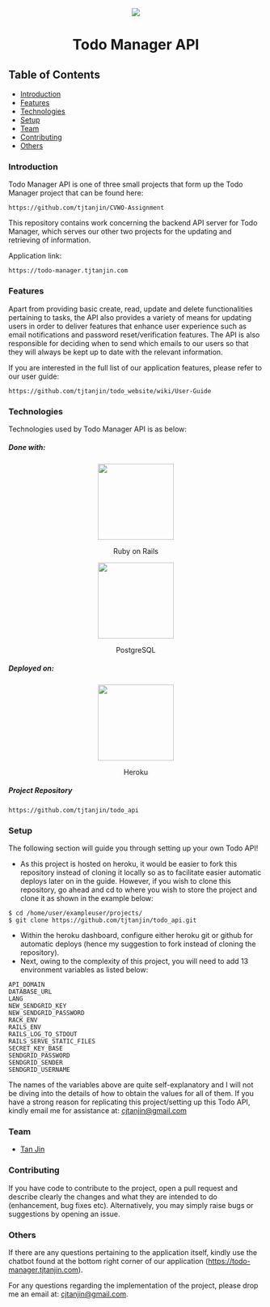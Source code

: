 <p align="center">
  <img src="https://i.imgur.com/5vut1a3.png" />
  <h1 align="center">Todo Manager API</h1>
</p>

## Table of Contents
* [Introduction](#introduction)
* [Features](#features)
* [Technologies](#technologies)
* [Setup](#setup)
* [Team](#team)
* [Contributing](#contributing)
* [Others](#others)

### Introduction
Todo Manager API is one of three small projects that form up the Todo Manager project that can be found here:
```
https://github.com/tjtanjin/CVWO-Assignment
```
This repository contains work concerning the backend API server for Todo Manager, which serves our other two projects for the updating and retrieving of information.

Application link:
```
https://todo-manager.tjtanjin.com
```

### Features
Apart from providing basic create, read, update and delete functionalities pertaining to tasks, the API also provides a variety of means for updating users in order to deliver features that enhance user experience such as email notifications and password reset/verification features. The API is also responsible for deciding when to send which emails to our users so that they will always be kept up to date with the relevant information.

If you are interested in the full list of our application features, please refer to our user guide:
```
https://github.com/tjtanjin/todo_website/wiki/User-Guide
```

### Technologies
Technologies used by Todo Manager API is as below:
##### Done with:

<p align="center">
  <img height="150" width="150" src="https://i.ya-webdesign.com/images/ruby-transparent-rail-logo-4.png" />
</p>
<p align="center">
Ruby on Rails
</p>
<p align="center">
  <img height="150" width="150" src="https://img.icons8.com/color/240/000000/postgreesql.png" />
</p>
<p align="center">
PostgreSQL
</p>

##### Deployed on:
<p align="center">
  <img height="150" width="150" src="https://img.icons8.com/color/240/000000/heroku.png" />
</p>
<p align="center">
Heroku
</p>

##### Project Repository
```
https://github.com/tjtanjin/todo_api
```

### Setup
The following section will guide you through setting up your own Todo API!
* As this project is hosted on heroku, it would be easier to fork this repository instead of cloning it locally so as to facilitate easier automatic deploys later on in the guide. However, if you wish to clone this repository, go ahead and cd to where you wish to store the project and clone it as shown in the example below:
```
$ cd /home/user/exampleuser/projects/
$ git clone https://github.com/tjtanjin/todo_api.git
```
* Within the heroku dashboard, configure either heroku git or github for automatic deploys (hence my suggestion to fork instead of cloning the repository).
* Next, owing to the complexity of this project, you will need to add 13 environment variables as listed below:
```
API_DOMAIN
DATABASE_URL
LANG
NEW_SENDGRID_KEY
NEW_SENDGRID_PASSWORD
RACK_ENV
RAILS_ENV
RAILS_LOG_TO_STDOUT
RAILS_SERVE_STATIC_FILES
SECRET_KEY_BASE
SENDGRID_PASSWORD
SENDGRID_SENDER
SENDGRID_USERNAME
```
The names of the variables above are quite self-explanatory and I will not be diving into the details of how to obtain the values for all of them. If you have a strong reason for replicating this project/setting up this Todo API, kindly email me for assistance at: cjtanjin@gmail.com

### Team
* [Tan Jin](#https://github.com/tjtanjin)

### Contributing
If you have code to contribute to the project, open a pull request and describe clearly the changes and what they are intended to do (enhancement, bug fixes etc). Alternatively, you may simply raise bugs or suggestions by opening an issue.

### Others
If there are any questions pertaining to the application itself, kindly use the chatbot found at the bottom right corner of our application (https://todo-manager.tjtanjin.com).

For any questions regarding the implementation of the project, please drop me an email at: cjtanjin@gmail.com.
